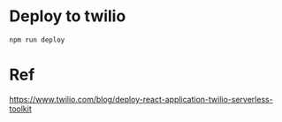 
# Deploy to twilio

    npm run deploy

# Ref

https://www.twilio.com/blog/deploy-react-application-twilio-serverless-toolkit